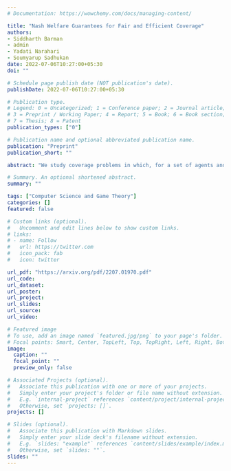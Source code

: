 ```yaml
---
# Documentation: https://wowchemy.com/docs/managing-content/

title: "Nash Welfare Guarantees for Fair and Efficient Coverage"
authors: 
- Siddharth Barman
- admin
- Yadati Narahari
- Soumyarup Sadhukan
date: 2022-07-06T10:27:00+05:30
doi: ""

# Schedule page publish date (NOT publication's date).
publishDate: 2022-07-06T10:27:00+05:30

# Publication type.
# Legend: 0 = Uncategorized; 1 = Conference paper; 2 = Journal article;
# 3 = Preprint / Working Paper; 4 = Report; 5 = Book; 6 = Book section;
# 7 = Thesis; 8 = Patent
publication_types: ["0"]

# Publication name and optional abbreviated publication name.
publication: "Preprint"
publication_short: ""

abstract: "We study coverage problems in which, for a set of agents and a given threshold $T$, the goal is to select $T$ subsets (of the agents) that, while satisfying combinatorial constraints, achieve fair and efficient coverage among the agents. In this setting, the valuation of each agent is equated to the number of selected subsets that contain it, plus one. The current work utilizes the Nash social welfare function to quantify the extent of fairness and collective efficiency. We develop a polynomial-time $(18+o(1))$-approximation algorithm for maximizing Nash social welfare in coverage instances. Our algorithm applies to all instances wherein, for the underlying combinatorial constraints, there exists an FPTAS for weight maximization. We complement the algorithmic result by proving that Nash social welfare maximization is APX-hard in coverage instances."

# Summary. An optional shortened abstract.
summary: ""

tags: ["Computer Science and Game Theory"]
categories: []
featured: false

# Custom links (optional).
#   Uncomment and edit lines below to show custom links.
# links:
# - name: Follow
#   url: https://twitter.com
#   icon_pack: fab
#   icon: twitter

url_pdf: "https://arxiv.org/pdf/2207.01970.pdf"
url_code:
url_dataset:
url_poster:
url_project:
url_slides:
url_source:
url_video:

# Featured image
# To use, add an image named `featured.jpg/png` to your page's folder. 
# Focal points: Smart, Center, TopLeft, Top, TopRight, Left, Right, BottomLeft, Bottom, BottomRight.
image:
  caption: ""
  focal_point: ""
  preview_only: false

# Associated Projects (optional).
#   Associate this publication with one or more of your projects.
#   Simply enter your project's folder or file name without extension.
#   E.g. `internal-project` references `content/project/internal-project/index.md`.
#   Otherwise, set `projects: []`.
projects: []

# Slides (optional).
#   Associate this publication with Markdown slides.
#   Simply enter your slide deck's filename without extension.
#   E.g. `slides: "example"` references `content/slides/example/index.md`.
#   Otherwise, set `slides: ""`.
slides: ""
---
```



